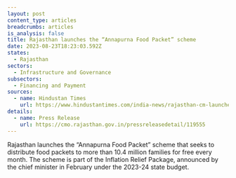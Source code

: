 ```yaml
---
layout: post
content_type: articles
breadcrumbs: articles
is_analysis: false
title: Rajasthan launches the “Annapurna Food Packet” scheme
date: 2023-08-23T18:23:03.592Z
states:
  - Rajasthan
sectors:
  - Infrastructure and Governance
subsectors:
  - Financing and Payment
sources:
  - name: Hindustan Times
    url: https://www.hindustantimes.com/india-news/rajasthan-cm-launches-annapurna-food-packet-scheme-to-provide-free-food-to-10-4-million-families-every-month-101692212465643.html
details:
  - name: Press Release
    url: https://cmo.rajasthan.gov.in/pressreleasedetail/119555
---
```

Rajasthan launches the “Annapurna Food Packet” scheme that seeks to distribute food packets to more than 10.4 million families for free every month. The scheme is part of the Inflation Relief Package, announced by the chief minister in February under the 2023-24 state budget.